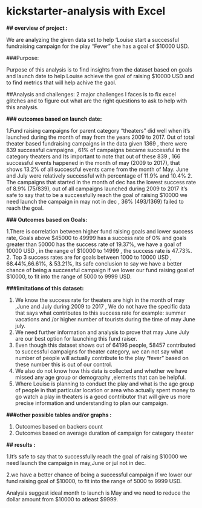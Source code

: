 # kickstarter-analysis with Excel

**## overview of project :**

We are analyzing the given data set to help ‘Louise start a successful fundraising campaign for the play “Fever” she has a goal of $10000 USD. 

###Purpose:

Purpose of this analysis is to find insights from the dataset based on goals and launch date to help Louise achieve the goal of raising $10000 USD and to find metrics that will help achive the gaol. 

##Analysis  and challenges:
2 major challenges I faces is to fix excel glitches and to figure out what are the right questions to ask to help with this analysis.


**### outcomes based on launch date:**

1.Fund raising campaigns for parent category “theaters” did well when it’s launched during the month of may from the years 2009 to 2017. Out of total theater based fundraising campaigns in the data given 1369 , there were 839 successful campaigns , 61% of campaigns became successful in the category theaters and Its important to note that out of these 839 , 166 successful events happened in the month of may (2009 to 2017), that shows 13.2% of all successful events came from the month of May. June and July were relatively successful with percentage of 11.9% and 10.4%
2. The campaigns that started in the month of dec has the lowest success rate of 8.9% (75/839), out of all campaigns launched during 2009 to 2017 it’s safe to say that to be a successfully reach the goal of raising $10000 we need launch the campaign in may not in dec , 36% (493/1369) failed to reach the goal.

**### Outcomes based on Goals:**

1.There is correlation between higher fund raising goals and lower success rate, Goals above $45000 to 49999 has a success rate of 0% and goals greater than 50000 has the success rate of 19.37%, we have a goal of 10000 USD , in the range of $10000 to 14999 , the success rate is 47.73%.
2. Top 3 success rates are for goals between 1000 to 10000 USD , 68.44%,66.61%, & 53.21%, Its safe conclusion to say we have a better chance of being a successful campaign if we lower our fund raising goal of $10000, to fit into the range of 5000 to 9999 USD.

**###limitations of this dataset:**

1.	We know the success rate for theaters are high in the month of may ,June and July during 2009 to 2017 , We do not have the specific data that says what contributes to this success rate for example: summer vacations and /or higher number of tourists during the time of may June july.
2.	We need further information and analysis to prove that may June July are our best option for launching this fund raiser. 
3.	Even though this dataset shows out of 64196 people, 58457 contributed to successful campaigns for theater category, we can not say what number of people will actually contribute to the play “fever” based on these number this is out of our control.
4.	We also do not know how this data is collected and whether we have missed any age group or demography ,elements that can be helpful.
5.	Where Louise is planning to conduct the play and what is the age group of people in that particular location or area who actually spent money to go watch a play in theaters is a good contributor that will give us more precise information and understanding to plan our campaign.

**###other possible tables and/or graphs :**

1.	Outcomes based on backers count
2.  Outcomes based on average duration of campaign for category theater

**## results :**

1.It’s safe to say that to  successfully reach the goal of raising $10000 we need launch the campaign in may,June or jul  not in dec.

2.we have a better chance of being a successful campaign if we lower our fund raising goal of $10000, to fit into the range of 5000 to 9999 USD.

Analysis suggest ideal month to launch is May and we need to reduce the dollar amount from $10000 to atleast $9999.



